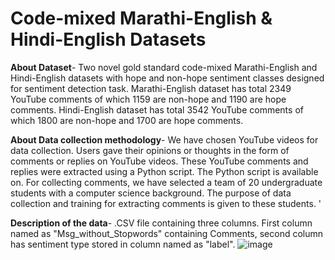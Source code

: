 # Code-mixed Marathi-English & Hindi-English Datasets

**About Dataset**-
Two novel gold standard code-mixed Marathi-English and Hindi-English datasets with hope and non-hope sentiment classes designed for sentiment detection task. Marathi-English dataset has total 2349 YouTube comments of which 1159  are non-hope and 1190 are hope comments. Hindi-English dataset has total 3542 YouTube comments of which 1800  are non-hope and 1700 are hope comments.


**About Data collection methodology**-
We have chosen YouTube videos for data collection. Users gave their opinions or thoughts in the form of comments or replies on YouTube videos. These YouTube comments and replies were extracted using a Python script. The Python script is available on. For collecting comments, we have selected a team of 20 undergraduate students with a computer science background. The purpose of data collection and training for extracting comments is given to these students. '


**Description of the data**-
.CSV file containing three columns. First column named as "Msg_without_Stopwords" containing Comments, second column has sentiment type stored in column named as "label". 
![image](https://github.com/user-attachments/assets/f052102b-1cdb-4298-8d2b-6c9c747bc9c4)
